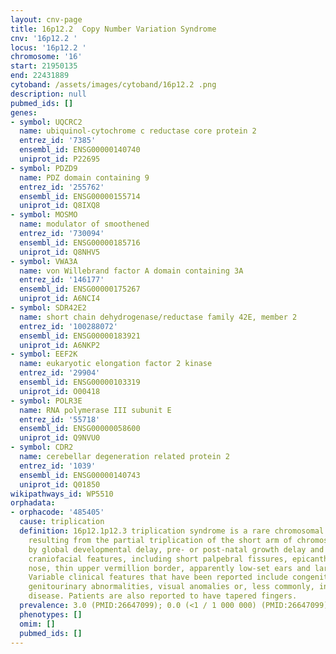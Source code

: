 ```yaml
---
layout: cnv-page
title: 16p12.2  Copy Number Variation Syndrome
cnv: '16p12.2 '
locus: '16p12.2 '
chromosome: '16'
start: 21950135
end: 22431889
cytoband: /assets/images/cytoband/16p12.2 .png
description: null
pubmed_ids: []
genes:
- symbol: UQCRC2
  name: ubiquinol-cytochrome c reductase core protein 2
  entrez_id: '7385'
  ensembl_id: ENSG00000140740
  uniprot_id: P22695
- symbol: PDZD9
  name: PDZ domain containing 9
  entrez_id: '255762'
  ensembl_id: ENSG00000155714
  uniprot_id: Q8IXQ8
- symbol: MOSMO
  name: modulator of smoothened
  entrez_id: '730094'
  ensembl_id: ENSG00000185716
  uniprot_id: Q8NHV5
- symbol: VWA3A
  name: von Willebrand factor A domain containing 3A
  entrez_id: '146177'
  ensembl_id: ENSG00000175267
  uniprot_id: A6NCI4
- symbol: SDR42E2
  name: short chain dehydrogenase/reductase family 42E, member 2
  entrez_id: '100288072'
  ensembl_id: ENSG00000183921
  uniprot_id: A6NKP2
- symbol: EEF2K
  name: eukaryotic elongation factor 2 kinase
  entrez_id: '29904'
  ensembl_id: ENSG00000103319
  uniprot_id: O00418
- symbol: POLR3E
  name: RNA polymerase III subunit E
  entrez_id: '55718'
  ensembl_id: ENSG00000058600
  uniprot_id: Q9NVU0
- symbol: CDR2
  name: cerebellar degeneration related protein 2
  entrez_id: '1039'
  ensembl_id: ENSG00000140743
  uniprot_id: Q01850
wikipathways_id: WP5510
orphadata:
- orphacode: '485405'
  cause: triplication
  definition: 16p12.1p12.3 triplication syndrome is a rare chromosomal anomaly syndrome
    resulting from the partial triplication of the short arm of chromosome 16 characterized
    by global developmental delay, pre- or post-natal growth delay and distinctive
    craniofacial features, including short palpebral fissures, epicanthal folds, bulbous
    nose, thin upper vermillion border, apparently low-set ears and large ear lobes.
    Variable clinical features that have been reported include congenital heart disease,
    genitourinary abnormalities, visual anomalies or, less commonly, infantile hepatic
    disease. Patients are also reported to have tapered fingers.
  prevalence: 3.0 (PMID:26647099); 0.0 (<1 / 1 000 000) (PMID:26647099)
  phenotypes: []
  omim: []
  pubmed_ids: []
---
```

